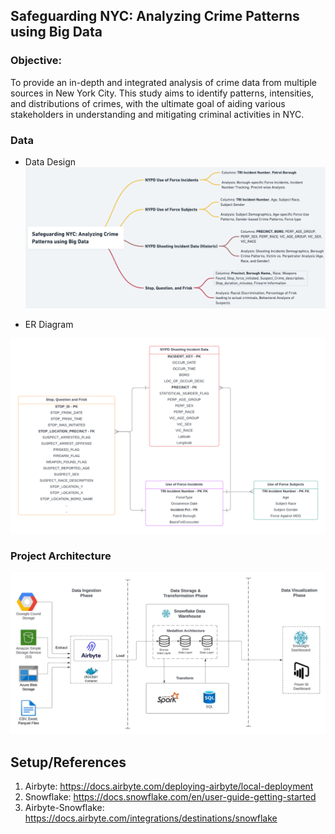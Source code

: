 ## Safeguarding NYC: Analyzing Crime Patterns using Big Data

### Objective: 
To provide an in-depth and integrated analysis of crime data from multiple sources in New York City. This study aims to identify patterns, intensities, and distributions of crimes, with the ultimate goal of aiding various stakeholders in understanding and mitigating criminal activities in NYC.

### Data

- Data Design
![](./images/dataset-analysis-design-updated.png)

- ER Diagram

![](./images/er-diagram.png)

### Project Architecture

![](./images/nyc-bd-architecture.jpeg)


## Setup/References

1. Airbyte: https://docs.airbyte.com/deploying-airbyte/local-deployment
2. Snowflake: https://docs.snowflake.com/en/user-guide-getting-started 
3. Airbyte-Snowflake: https://docs.airbyte.com/integrations/destinations/snowflake 



